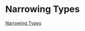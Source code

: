 # Narrowing Types

[Narrowing Types](https://www.youtube.com/watch?v=bnHhvAzkgMw&list=PLgH5QX0i9K3rXq_1OgVmjaEJJ1akJQgPq&index=22)

